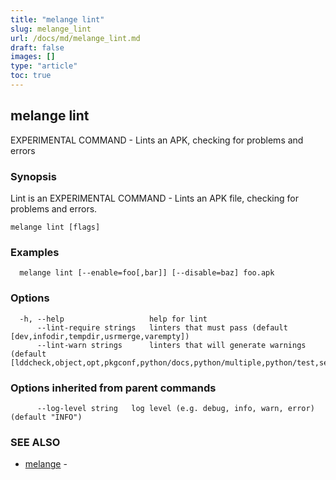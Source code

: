 ```yaml
---
title: "melange lint"
slug: melange_lint
url: /docs/md/melange_lint.md
draft: false
images: []
type: "article"
toc: true
---
```

## melange lint

EXPERIMENTAL COMMAND - Lints an APK, checking for problems and errors

### Synopsis

Lint is an EXPERIMENTAL COMMAND - Lints an APK file, checking for problems and errors.

```
melange lint [flags]
```

### Examples

```
  melange lint [--enable=foo[,bar]] [--disable=baz] foo.apk
```

### Options

```
  -h, --help                   help for lint
      --lint-require strings   linters that must pass (default [dev,infodir,tempdir,usrmerge,varempty])
      --lint-warn strings      linters that will generate warnings (default [lddcheck,object,opt,pkgconf,python/docs,python/multiple,python/test,setuidgid,srv,strip,usrlocal,worldwrite])
```

### Options inherited from parent commands

```
      --log-level string   log level (e.g. debug, info, warn, error) (default "INFO")
```

### SEE ALSO

* [melange](/docs/md/melange_lint.md)	 - 

